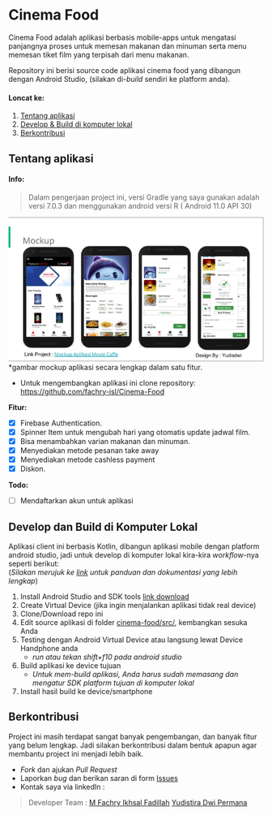 # Cinema Food 

Cinema Food adalah aplikasi berbasis mobile-apps untuk mengatasi panjangnya proses untuk memesan makanan dan minuman serta menu memesan tiket film yang terpisah dari menu makanan.

Repository ini berisi source code aplikasi cinema food yang dibangun dengan Android Studio, (silakan di-*build* sendiri ke platform anda).

#### Loncat ke:

1. [Tentang aplikasi](#tentang-aplikasi)
2. [Develop & Build di komputer lokal](#develop-dan-build-di-komputer-lokal)
3. [Berkontribusi](#berkontribusi)

## Tentang aplikasi 

#### Info:

> Dalam pengerjaan project ini, versi Gradle yang saya gunakan adalah  versi 7.0.3 dan menggunakan android versi R ( Android 11.0 API 30)

![mockup aplikasi](https://github.com/fachry-isl/Cinema-Food/raw/main/app/src/main/res/drawable/mockup.png)  
*gambar mockup aplikasi secara lengkap dalam satu fitur.


* Untuk mengembangkan aplikasi ini clone repository:  
   https://github.com/fachry-isl/Cinema-Food


**Fitur:**

* [x] Firebase Authentication.
* [x] Spinner Item untuk mengubah hari yang otomatis update jadwal film.
* [x] Bisa menambahkan varian makanan dan minuman.
* [x] Menyediakan metode pesanan take away
* [x] Menyediakan metode cashless payment
* [x] Diskon.

**Todo:**

* [ ] Mendaftarkan akun untuk aplikasi 


## Develop dan Build di Komputer Lokal

Aplikasi client ini berbasis Kotlin, dibangun aplikasi mobile dengan platform android studio, jadi untuk develop di komputer lokal kira-kira *workflow*-nya seperti berikut:  
(*Silakan merujuk ke [link](https://docs.github.com/en/repositories/creating-and-managing-repositories/cloning-a-repository) untuk panduan dan dokumentasi yang lebih lengkap*)

1. Install Android Studio and SDK tools [link download](https://developer.android.com/studio)
2. Create Virtual Device (jika ingin menjalankan aplikasi tidak real device)
3. Clone/Download repo ini
4. Edit source aplikasi di folder [cinema-food/src/](cinema-food/src/), kembangkan sesuka Anda  
5. Testing dengan Android Virtual Device atau langsung lewat Device Handphone anda
   *  *run atau tekan shift+f10 pada android studio*
6. Build aplikasi ke device tujuan
   *  *Untuk mem-build aplikasi, Anda harus sudah memasang dan mengatur SDK platform tujuan di komputer lokal*
7. Install hasil build ke device/smartphone

## Berkontribusi

Project ini masih terdapat sangat banyak pengembangan, dan banyak fitur yang belum lengkap. Jadi silakan berkontribusi dalam bentuk apapun agar membantu project ini menjadi lebih baik.

* *Fork* dan ajukan *Pull Request*
* Laporkan *bug* dan berikan saran di form [Issues](issues)
* Kontak saya via linkedIn :
> Developer Team : 
[M Fachry Ikhsal Fadillah](https://www.linkedin.com/in/fachry-ikhsal-86aa121bb/)
[Yudistira Dwi Permana](https://www.linkedin.com/in/yudisdwi/)